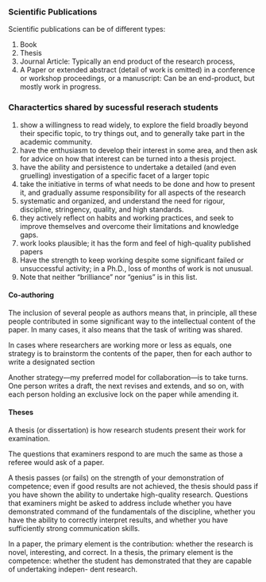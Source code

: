 ### Scientific Publications

Scientific publications can be of different types:

1. Book
2. Thesis
3. Journal Article: Typically an end product of the research process,
4. A Paper or extended abstract (detail of work is omitted) in a conference or workshop proceedings, or a manuscript: Can be an end-product, but mostly work in progress.

### Charactertics shared by sucessful reserach students

1. show a willingness to read widely, to explore the field broadly beyond their specific topic, to try things out, and to generally take part in the academic community.
2. have the enthusiasm to develop their interest in some area, and then ask for advice on how that interest can be turned into a thesis project.
3. have the ability and persistence to undertake a detailed (and even gruelling) investigation of a specific facet of a larger topic
4. take the initiative in terms of what needs to be done and how to present it, and gradually assume responsibility for all aspects of the research
5. systematic and organized, and understand the need for rigour, discipline, stringency, quality, and high standards.
6. they actively reflect on habits and working practices, and seek to improve themselves and overcome their limitations and knowledge gaps.
7. work looks plausible; it has the form and feel of high-quality published papers
8. Have the strength to keep working despite some significant failed or unsuccessful activity; in a Ph.D., loss of months of work is not unusual.
9. Note that neither “brilliance” nor “genius” is in this list.


#### Co-authoring

The inclusion of several people as authors means that, in principle, all these people contributed in some significant way to the intellectual content of the paper. In many cases, it also means that the task of writing was shared.


In cases where researchers are working more or less as equals, one strategy is
to brainstorm the contents of the paper, then for each author to write a designated section

Another strategy—my preferred model for collaboration—is to take turns. One person writes a draft, the next revises and extends, and so on, with each person holding an exclusive lock on the paper while amending it.

#### Theses

A thesis (or dissertation) is how research students present their work for examination.

The questions that examiners respond to are much the same as those a referee
would ask of a paper.

A thesis passes (or fails) on the strength of your demonstration of competence; even if good results are not achieved, the thesis should pass if you have shown the ability to undertake high-quality research. Questions that examiners might be asked to address include whether you have demonstrated command of the fundamentals of the discipline, whether you have the ability to correctly interpret results, and whether you have sufficiently strong communication skills.

In a paper, the primary element is the contribution: whether the research is novel, interesting, and correct. In a thesis, the primary element is the competence: whether the student has demonstrated that they are capable of undertaking indepen- dent research.
